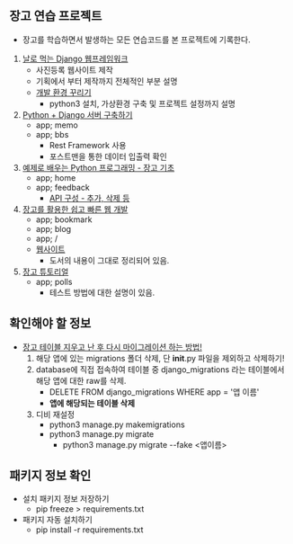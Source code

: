 ## 장고 연습 프로젝트

* 장고를 학습하면서 발생하는 모든 연습코드를 본 프로젝트에 기록한다.

1. [날로 먹는 Django 웹프레임워크](https://blog.hannal.com/category/start-with-django-webframework/)
    - 사진등록 웹사이트 제작
    - 기획에서 부터 제작까지 전체적인 부분 설명
    - [개발 환경 꾸리기](https://blog.hannal.com/2014/8/start_with_django_webframework_02/)
      - python3 설치, 가상환경 구축 및 프로젝트 설정까지 설명
1. [Python + Django 서버 구축하기](https://www.gitbook.com/book/javafa/python-django/details)
    - app; memo
    - app; bbs
        - Rest Framework 사용
        - 포스트맨을 통한 데이터 입출력 확인
1. [예제로 배우는 Python 프로그래밍 - 장고 기초](http://pythonstudy.xyz/python/article/301-Django-%EC%86%8C%EA%B0%9C)
    - app; home
    - app; feedback
        - [API 구성 - 추가, 삭제 등](http://pythonstudy.xyz/python/article/310-Django-%EB%AA%A8%EB%8D%B8-API)
1. [장고를 활용한 쉽고 빠른 웹 개발](http://www.hanbit.co.kr/store/books/look.php?p_code=B7703021280)
    - app; bookmark
    - app; blog
    - app; /
    - [웹사이트](https://kimdoky.github.io/tags/django.html)
        - 도서의 내용이 그대로 정리되어 있음.
1. [장고 튜토리얼](https://docs.djangoproject.com/ko/2.0/intro/tutorial01/)
    - app; polls
        - 테스트 방법에 대한 설명이 있음.

## 확인해야 할 정보

* [장고 테이블 지우고 난 후 다시 마이그레이션 하는 방법!](http://forybm.tistory.com/2)
    1. 해당 앱에 있는 migrations 폴더 삭제, 단 __init__.py 파일을 제외하고 삭제하기!
    2. database에 직접 접속하여 테이블 중 django_migrations 라는 테이블에서 해당 앱에 대한 raw를 삭제.
        - DELETE FROM django_migrations WHERE app = '앱 이름'
        - **앱에 해당되는 테이블 삭제**
    3. 디비 재설정
        - python3 manage.py makemigrations
        - python3 manage.py migrate
            - python3 manage.py migrate --fake <앱이름>

## 패키지 정보 확인

* 설치 패키지 정보 저장하기
    - pip freeze > requirements.txt
* 패키지 자동 설치하기
    - pip install -r requirements.txt
